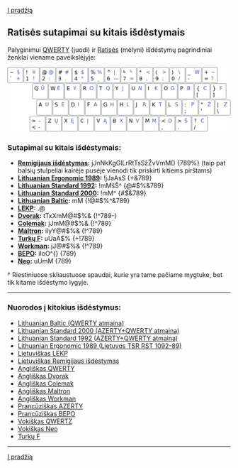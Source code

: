 [Į pradžią](../README.md)


Ratisės sutapimai su kitais išdėstymais
---------------------------------------

Palyginimui [QWERTY](https://en.wikipedia.org/wiki/QWERTY#/media/File:KB_United_States.svg) (juodi) ir [Ratisės](images/kb_lt_ratise.svg) (mėlyni) išdėstymų pagrindiniai ženklai viename paveikslėjyje:

![QWERTY ir Ratisė](images/qwerty-ratise.png)


### Sutapimai su kitais išdėstymais:

- __[Remigijaus išdėstymas](images/remigijaus.png):__ jJnNkKgGlLrRtTsSžŽvVmM() {789%} (taip pat balsių stulpeliai kairėje pusėje vienodi tik priskirti kitiems pirštams)
- __[Lithuanian Ergonomic 1989](images/LTSR_RST_1092-89.png):__ !jJaAsS {+&789}
- __[Lithuanian Standard 1992](https://www.registrucentras.lt/litwin/kbdlta.gif):__ !mMšŠ^ {@#$%&789}
- __[Lithuanian Standard 2000](https://www.registrucentras.lt/litwin/kbdlts.gif):__ !mM^ {#$&789}
- __[Lithuanian Baltic](https://www.registrucentras.lt/litwin/kbdlt1.gif):__ mM {!@#$%^&789}
- __[LEKP](https://lekp.info/images/lekp.png):__ .@
- __[Dvorak](https://en.wikipedia.org/wiki/Dvorak_keyboard_layout#/media/File:KB_United_States_Dvorak.svg):__ tTxXmM@#$%& {!^789-}
- __[Colemak](https://colemak.com/wiki/images/6/6c/Colemak2.png):__ jJmM@#$%& {!^789}
- __[Maltron](https://upload.wikimedia.org/wikipedia/commons/5/56/KB_Maltron_3D_US.svg):__ iIyY@#$%& {!^789}
- __[Turkų F](https://en.wikibooks.org/wiki/Turkish/Computing_in_Turkish#/media/File:KB_Turkey_f_yeni.svg):__ uUaA$% {+!789}
- __[Workman](https://en.wikipedia.org/wiki/Keyboard_layout#/media/File:KB_English_Workman.svg):__ jJ@#$%& {!^789}
- __[BEPO](https://en.wikipedia.org/wiki/B%C3%89PO#/media/File:KB_French_B%C3%89PO-NF_Z71-300.svg):__ iIoO^{} {789}
- __[Neo](https://en.wikipedia.org/wiki/Neo_(keyboard_layout)#/media/File:Neo_2.0-Tastaturbelegung_Ebene1.svg):__ uUmM {789}

† Riestiniuose skliaustuose spaudai, kurie yra tame pačiame mygtuke, bet tik kitame išdėstymo lygyje.

--------------------------------------------------------------------

### Nuorodos į kitokius išdėstymus:

- [Lithuanian Baltic (QWERTY atmaina)](https://www.registrucentras.lt/litwin/keyboard.html)
- [Lithuanian Standard 2000 (AZERTY+QWERTY atmaina)](http://www.ims.mii.lt/klav/)
- [Lithuanian Standard 1992 (AZERTY+QWERTY atmaina)](https://www.registrucentras.lt/litwin/keyboard.html)
- [Lithuanian Ergonomic 1989 (Lietuvos TSR RST 1092-89)](https://lekp.info/RST1092)
- [Lietuviškas LEKP](https://lekp.info/)
- [Lietuviškas Remigijaus išdėstymas](https://web.archive.org/web/20080315055411/http://pradmenes.net/tekstu_katalogas/remigijus/klaviatura.html)
- [Angliškas QWERTY](https://en.wikipedia.org/wiki/QWERTY)
- [Angliškas Dvorak](https://en.wikipedia.org/wiki/Dvorak_keyboard_layout)
- [Angliškas Colemak](https://en.wikipedia.org/wiki/Colemak)
- [Angliškas Maltron](https://en.wikipedia.org/wiki/Maltron)
- [Angliškas Workman](https://en.wikipedia.org/wiki/Keyboard_layout#Workman)
- [Prancūziškas AZERTY](https://en.wikipedia.org/wiki/AZERTY)
- [Prancūziškas BEPO](https://en.wikipedia.org/wiki/B%C3%89PO)
- [Vokiškas QWERTZ](https://en.wikipedia.org/wiki/QWERTZ)
- [Vokiškas Neo](https://en.wikipedia.org/wiki/Neo_(keyboard_layout))
- [Turkų F](https://kbdlayout.info/KBDTUF/)

--------------------------------------------------------------------

[Į pradžią](../README.md)
